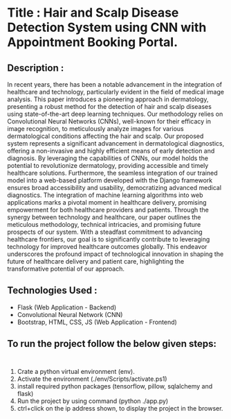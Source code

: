 # Title : Hair and Scalp Disease Detection System using CNN with Appointment Booking Portal.

## Description :

In recent years, there has been a notable advancement in the integration of healthcare and technology, particularly evident in the field of medical image analysis. This paper introduces a pioneering approach in dermatology, presenting a robust method for the detection of hair and scalp diseases using state-of-the-art deep learning techniques. Our methodology relies on Convolutional Neural Networks (CNNs), well-known for their efficacy in image recognition, to meticulously analyze images for various dermatological conditions affecting the hair and scalp. Our proposed system represents a significant advancement in dermatological diagnostics, offering a non-invasive and highly efficient means of early detection and diagnosis. By leveraging the capabilities of CNNs, our model holds the potential to revolutionize dermatology, providing accessible and timely healthcare solutions. Furthermore, the seamless integration of our trained model into a web-based platform developed with the Django framework ensures broad accessibility and usability, democratizing advanced medical diagnostics. The integration of machine learning algorithms into web applications marks a pivotal moment in healthcare delivery, promising empowerment for both healthcare providers and patients. Through the synergy between technology and healthcare, our paper outlines the meticulous methodology, technical intricacies, and promising future prospects of our system. With a steadfast commitment to advancing healthcare frontiers, our goal is to significantly contribute to leveraging technology for improved healthcare outcomes globally. This endeavor underscores the profound impact of technological innovation in shaping the future of healthcare delivery and patient care, highlighting the transformative potential of our approach.

## Technologies Used :

- Flask (Web Application - Backend)
- Convolutional Neural Network (CNN)
- Bootstrap, HTML, CSS, JS (Web Application - Frontend)

## To run the project follow the below given steps:<br><br>

1. Crate a python virtual environment (env).
2. Activate the environment (./env/Scripts/activate.ps1)
3. install required python packages (tensorflow, pillow, sqlalchemy and flask)
4. Run the project by using command (python ./app.py)
5. ctrl+click on the ip address shown, to display the project in the browser.
